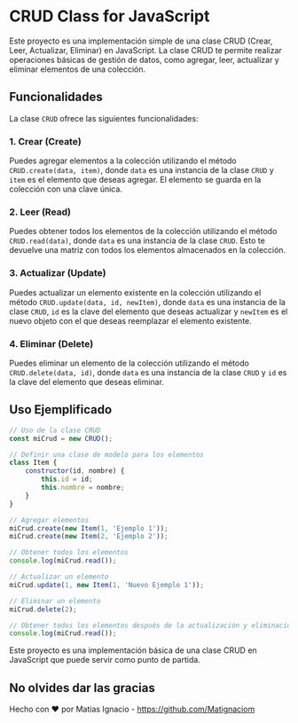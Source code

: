 # CRUD Class for JavaScript
Este proyecto es una implementación simple de una clase CRUD (Crear, Leer, Actualizar, Eliminar) en JavaScript. La clase CRUD te permite realizar operaciones básicas de gestión de datos, como agregar, leer, actualizar y eliminar elementos de una colección.

## Funcionalidades
La clase `CRUD` ofrece las siguientes funcionalidades:

### 1. Crear (Create)
Puedes agregar elementos a la colección utilizando el método `CRUD.create(data, item)`, donde `data` es una instancia de la clase `CRUD` y `item` es el elemento que deseas agregar. El elemento se guarda en la colección con una clave única.

### 2. Leer (Read)
Puedes obtener todos los elementos de la colección utilizando el método `CRUD.read(data)`, donde `data` es una instancia de la clase `CRUD`. Esto te devuelve una matriz con todos los elementos almacenados en la colección.

### 3. Actualizar (Update)
Puedes actualizar un elemento existente en la colección utilizando el método `CRUD.update(data, id, newItem)`, donde `data` es una instancia de la clase `CRUD`, `id` es la clave del elemento que deseas actualizar y `newItem` es el nuevo objeto con el que deseas reemplazar el elemento existente.

### 4. Eliminar (Delete)
Puedes eliminar un elemento de la colección utilizando el método `CRUD.delete(data, id)`, donde `data` es una instancia de la clase `CRUD` y `id` es la clave del elemento que deseas eliminar.

## Uso Ejemplificado

```javascript
// Uso de la clase CRUD
const miCrud = new CRUD();

// Definir una clase de modelo para los elementos
class Item {
    constructor(id, nombre) {
        this.id = id;
        this.nombre = nombre;
    }
}

// Agregar elementos
miCrud.create(new Item(1, 'Ejemplo 1'));
miCrud.create(new Item(2, 'Ejemplo 2'));

// Obtener todos los elementos
console.log(miCrud.read());

// Actualizar un elemento
miCrud.update(1, new Item(1, 'Nuevo Ejemplo 1'));

// Eliminar un elemento
miCrud.delete(2);

// Obtener todos los elementos después de la actualización y eliminación
console.log(miCrud.read());
```

Este proyecto es una implementación básica de una clase CRUD en JavaScript que puede servir como punto de partida.

## No olvides dar las gracias

Hecho con ❤️ por Matias Ignacio - https://github.com/Matignaciom
